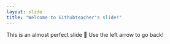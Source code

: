 ```yaml
---
layout: slide
title: "Welcome to Githubteacher's slide!"
---
```

This is an almost perfect slide :tada:
Use the left arrow to go back!
